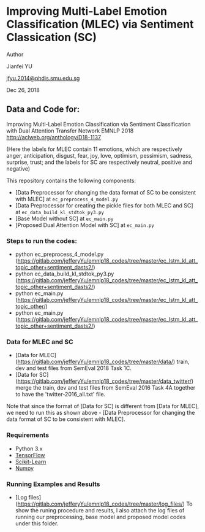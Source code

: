 # Improving Multi-Label Emotion Classification (MLEC) via Sentiment Classication (SC)

Author

Jianfei YU

jfyu.2014@phdis.smu.edu.sg

Dec 26, 2018

## Data and Code for:

Improving Multi-Label Emotion Classification via Sentiment Classification with Dual Attention Transfer Network
EMNLP 2018
http://aclweb.org/anthology/D18-1137

(Here the labels for MLEC contain 11 emotions, which are respectively anger, anticipation, disgust, fear, joy, love, optimism, pessimism, sadness, surprise, trust;
and the labels for SC are respectively neutral, positive and negative)

This repository contains the following components:
[](../SemEval2018_EC_github/)

- [Data Preprocessor for changing the data format of SC to be consistent with MLEC] at `ec_preprocess_4_model.py`
- [Data Preprocessor for creating the pickle files for both MLEC and SC] at `ec_data_build_kl_stdtok_py3.py`
- [Base Model without SC] at `ec_main.py`
- [Proposed Dual Attention Model with SC] at `ec_main.py`


### Steps to run the codes:
- python ec_preprocess_4_model.py (https://gitlab.com/jefferyYu/emnlp18_codes/tree/master/ec_lstm_kl_att_topic_other+sentiment_dasts2/)
- python ec_data_build_kl_stdtok_py3.py (https://gitlab.com/jefferyYu/emnlp18_codes/tree/master/ec_lstm_kl_att_topic_other+sentiment_dasts2/)
- python ec_main.py (https://gitlab.com/jefferyYu/emnlp18_codes/tree/master/ec_lstm_kl_att_topic_other/)
- python ec_main.py (https://gitlab.com/jefferyYu/emnlp18_codes/tree/master/ec_lstm_kl_att_topic_other+sentiment_dasts2/)

### Data for MLEC and SC
- [Data for MLEC] (https://gitlab.com/jefferyYu/emnlp18_codes/tree/master/data/) train, dev and test files from SemEval 2018 Task 1C.
- [Data for SC] (https://gitlab.com/jefferyYu/emnlp18_codes/tree/master/data_twitter/) merge the train, dev and test files from SemEval 2016 Task 4A together to have the 'twitter-2016_all.txt' file.

Note that since the format of [Data for SC] is different from [Data for MLEC], we need to run this as shown above - [Data Preprocessor for changing the data format of SC to be consistent with MLEC].


### Requirements

- Python 3.x
- [TensorFlow](https://www.tensorflow.org)
- [Scikit-Learn](http://scikit-learn.org/stable/index.html)
- [Numpy](http://www.numpy.org/)

### Running Examples and Results

- [Log files] (https://gitlab.com/jefferyYu/emnlp18_codes/tree/master/log_files/) To show the runing procedure and results, I also attach the log files of running our preprocessing, base model and proposed model codes under this folder.

